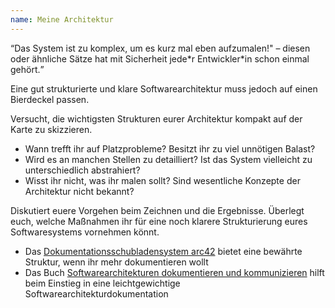 ```yaml
---
name: Meine Architektur
---
```

<q>Das System ist zu komplex, um es kurz mal eben aufzumalen!" &ndash; diesen oder ähnliche Sätze hat mit Sicherheit jede\*r Entwickler\*in schon einmal gehört.

Eine gut strukturierte und klare Softwarearchitektur muss jedoch auf einen Bierdeckel passen.

Versucht, die wichtigsten Strukturen eurer Architektur kompakt auf der Karte zu skizzieren.
* Wann trefft ihr auf Platzprobleme? Besitzt ihr zu viel unnötigen Balast?
* Wird es an manchen Stellen zu detailliert? Ist das System vielleicht zu unterschiedlich abstrahiert?
* Wisst ihr nicht, was ihr malen sollt? Sind wesentliche Konzepte der Architektur nicht bekannt?

Diskutiert euere Vorgehen beim Zeichnen und die Ergebnisse. Überlegt euch, welche Maßnahmen ihr für eine noch klarere Strukturierung eures Softwaresystems vornehmen könnt.

* Das [Dokumentationsschubladensystem arc42](https://arc42.org/) bietet eine bewährte Struktur, wenn ihr mehr dokumentieren wollt
* Das Buch [Softwarearchitekturen dokumentieren und kommunizieren](http://www.swadok.de/) hilft beim Einstieg in eine leichtgewichtige Softwarearchitekturdokumentation

